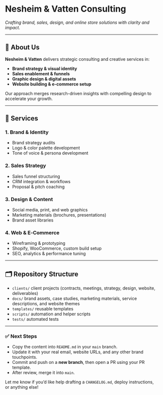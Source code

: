 # Nesheim & Vatten Consulting

*Crafting brand, sales, design, and online store solutions with clarity and impact.*

---

## 🌟 About Us

**Nesheim & Vatten** delivers strategic consulting and creative services in:
- **Brand strategy & visual identity**
- **Sales enablement & funnels**
- **Graphic design & digital assets**
- **Website building & e-commerce setup**

Our approach merges research-driven insights with compelling design to accelerate your growth.

---

## 📡 Services

### 1. Brand & Identity
- Brand strategy audits
- Logo & color palette development
- Tone of voice & persona development

### 2. Sales Strategy
- Sales funnel structuring
- CRM integration & workflows
- Proposal & pitch coaching

### 3. Design & Content
- Social media, print, and web graphics
- Marketing materials (brochures, presentations)
- Brand asset libraries

### 4. Web & E‑Commerce
- Wireframing & prototyping
- Shopify, WooCommerce, custom build setup
- SEO, analytics & performance tuning

---

## 🗂 Repository Structure
- `clients/` client projects (contracts, meetings, strategy, design, website, deliverables)
- `docs/` brand assets, case studies, marketing materials, service descriptions, and website themes
- `templates/` reusable templates
- `scripts/` automation and helper scripts
- `tests/` automated tests


---

### ✅ Next Steps

- Copy the content into `README.md` in your `main` branch.
- Update it with your real email, website URLs, and any other brand touchpoints.
- Commit and push on a **new branch**, then open a PR using your PR template.
- After review, merge it into `main`.

Let me know if you’d like help drafting a `CHANGELOG.md`, deploy instructions, or anything else!


